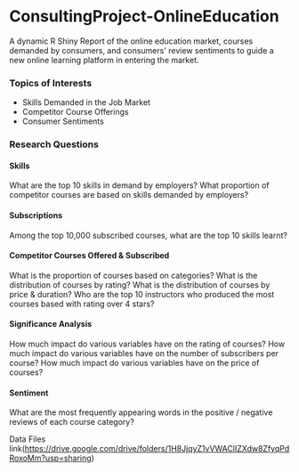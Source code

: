 # ConsultingProject-OnlineEducation
A dynamic R Shiny Report of the online education market, courses demanded by consumers, and consumers' review sentiments to guide a new online learning platform in entering the market.
  
### Topics of Interests
* Skills Demanded in the Job Market
* Competitor Course Offerings
* Consumer Sentiments  

### Research Questions
#### Skills
What are the top 10 skills in demand by employers?
What proportion of competitor courses are based on skills demanded by employers?

#### Subscriptions
Among the top 10,000 subscribed courses, what are the top 10 skills learnt?

#### Competitor Courses Offered & Subscribed
What is the proportion of courses based on categories?
What is the distribution of courses by rating?
What is the distribution of courses by price & duration?
Who are the top 10 instructors who produced the most courses based with rating over 4 stars?

#### Significance Analysis
How much impact do various variables have on the rating of courses?
How much impact do various variables have on the number of subscribers per course?
How much impact do various variables have on the price of courses?

#### Sentiment
What are the most frequently appearing words in the positive / negative reviews of each course category?

Data Files link(https://drive.google.com/drive/folders/1H8JjqyZ1vVWAClIZXdw8ZfyqPdRoxoMm?usp=sharing)
